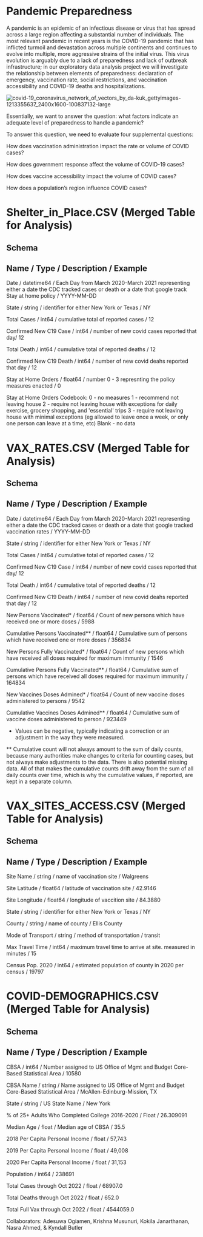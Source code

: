 # Pandemic Preparedness
A pandemic is an epidemic of an infectious disease or virus that has spread across a large region affecting a substantial number of individuals. The most relevant pandemic in recent years is the COVID-19 pandemic that has inflicted turmoil and devastation across multiple continents and continues to evolve into multiple, more aggressive strains of the initial virus. This virus evolution is arguably due to a lack of preparedness and lack of outbreak infrastructure; in our exploratory data analysis project we will investigate the relationship between elements of preparedness: declaration of emergency, vaccination rate, social restrictions, and vaccination accessibility and COVID-19 deaths and hospitalizations.


![covid-19_coronavirus_network_of_vectors_by_da-kuk_gettyimages-1213355637_2400x1600-100837132-large](https://user-images.githubusercontent.com/110564772/197648602-cee38ce3-8e97-4d2d-bf81-42914689c525.jpg)

Essentially, we want to answer the question: what factors indicate an adequate level of preparedness to handle a pandemic? 

To answer this question, we need to evaluate four supplemental questions:

How does vaccination administration impact the rate or volume of COVID cases?

How does government response affect the volume of COVID-19 cases? 

How does vaccine accessibility impact the volume of COVID cases? 

How does a population’s region influence COVID cases?


# Shelter_in_Place.CSV (Merged Table for Analysis)
## Schema
## Name / Type / Description / Example
Date / datetime64 / Each Day from March 2020-March 2021 representing either a date the CDC tracked cases or death or a date that google track Stay at home policy / YYYY-MM-DD 

State / string / identifier for either New York or Texas / NY

Total Cases / int64 / cumulative total of reported cases / 12

Confirmed New C19 Case / int64 / number of new covid cases reported that day/ 12

Total Death / int64 / cumulative total of reported deaths / 12

Confirmed New C19 Death / int64 / number of new covid deahs reported that day / 12

Stay at Home Orders / float64 / number 0 - 3 represnting the policy measures enacted / 0

Stay at Home Orders Codebook:
0 - no measures
1 - recommend not leaving house
2 - require not leaving house with exceptions for daily exercise, grocery shopping, and 'essential' trips
3 - require not leaving house with minimal exceptions (eg allowed to leave once a week, or only one person can leave at a time, etc)
Blank - no data 


# VAX_RATES.CSV (Merged Table for Analysis)
## Schema
## Name / Type / Description / Example

Date /  datetime64 / Each Day from March 2020-March 2021 representing either a date the CDC tracked cases or death or a date that google tracked vaccination rates / YYYY-MM-DD 

State / string / identifier for either New York or Texas / NY

Total Cases / int64 / cumulative total of reported cases / 12

Confirmed New C19 Case / int64 / number of new covid cases reported that day/ 12

Total Death / int64 / cumulative total of reported deaths / 12

Confirmed New C19 Death / int64 / number of new covid deahs reported that day / 12

New Persons Vaccinated* / float64 / Count of new persons which have received one or more doses / 5988

Cumulative Persons Vaccinated** / float64 / Cumulative sum of persons which have received one or more doses / 356834

New Persons Fully Vaccinated* / float64 / Count of new persons which have received all doses required for maximum immunity / 1546

Cumulative Persons Fully Vaccinated** / float64 / Cumulative sum of persons which have received all doses required for maximum immunity / 164834

New Vaccines Doses Admined* / float64 / Count of new vaccine doses administered to persons / 9542

Cumulative Vaccines Doses Admined** / float64 / Cumulative sum of vaccine doses administered to person / 923449

* Values can be negative, typically indicating a correction or an adjustment in the way they were measured.

** Cumulative count will not always amount to the sum of daily counts, because many authorities make changes to criteria for counting cases, but not always make adjustments to the data. There is also potential missing data. All of that makes the cumulative counts drift away from the sum of all daily counts over time, which is why the cumulative values, if reported, are kept in a separate column.


# VAX_SITES_ACCESS.CSV (Merged Table for Analysis)
## Schema
## Name / Type / Description / Example

Site Name / string / name of vaccination site / Walgreens

Site Latitude / float64 / latitude of vaccination site / 42.9146

Site Longitude / float64 / longitude of vaccition site / 84.3880

State / string / identifier for either New York or Texas / NY

County / string / name of county / Ellis County

Mode of Transport / string / method of transportation / transit

Max Travel Time / int64 / maximum travel time to arrive at site. measured in minutes / 15

Census Pop. 2020 / int64 / estimated population of county in 2020 per census / 19797


# COVID-DEMOGRAPHICS.CSV (Merged Table for Analysis)
## Schema
## Name / Type / Description / Example

CBSA / int64 / Number assigned to US Office of Mgmt and Budget Core-Based Statistical Area / 10580

CBSA Name / string / Name assigned to US Office of Mgmt and Budget Core-Based Statistical Area / McAllen-Edinburg-Mission, TX

State / string / US State Name / New York

% of 25+ Adults Who Completed College 2016-2020 / Float / 26.309091    

Median Age / float / Median age of CBSA / 35.5

2018 Per Capita Personal Income / float / 57,743

2019 Per Capita Personal Income / float / 49,008

2020 Per Capita Personal Income / float / 31,153

Population / int64 / 238691

Total Cases through Oct 2022 / float / 68907.0

Total Deaths through Oct 2022 / float / 652.0

Total Full Vax through Oct 2022 / float / 4544059.0




Collaborators: Adesuwa Ogiamen, Krishna Musunuri, Kokila Janarthanan, Nasra Ahmed, & Kyndall Butler

